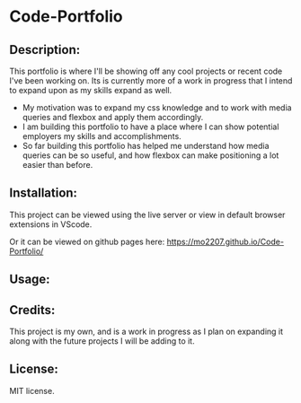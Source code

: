 # Code-Portfolio

## Description:
  
This portfolio is where I'll be showing off any cool projects or recent code I've been working on. Its is currently more of a work in progress that I intend to expand upon as my skills expand as well.
  - My motivation was to expand my css knowledge and to work with media queries and flexbox and apply them accordingly.
  - I am building this portfolio to have a place where I can show potential employers my skills and accomplishments.
  - So far building this portfolio has helped me understand how media queries can be so useful, and how flexbox can make positioning a lot easier than before.
  
## Installation:
This project can be viewed using the live server or view in default browser extensions in VScode.

Or it can be viewed on github pages here: https://mo2207.github.io/Code-Portfolio/

## Usage:


## Credits:
This project is my own, and is a work in progress as I plan on expanding it along with the future projects I will be adding to it.

## License:
MIT license.
